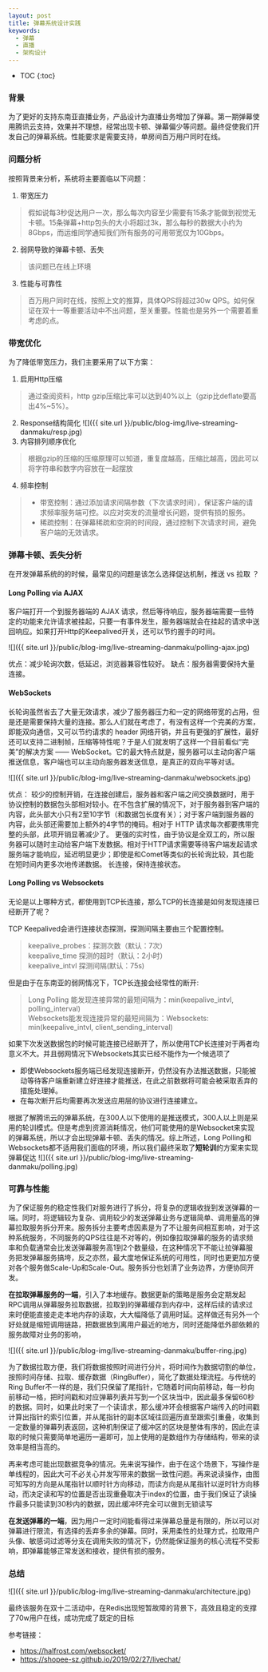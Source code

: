 ```yaml
---
layout: post
title: 弹幕系统设计实践
keywords:
  - 弹幕
  - 直播
  - 架构设计
---
```


* TOC
{:toc}

### 背景
为了更好的支持东南亚直播业务，产品设计为直播业务增加了弹幕。第一期弹幕使用腾讯云支持，效果并不理想，经常出现卡顿、弹幕偏少等问题。最终促使我们开发自己的弹幕系统。性能要求是需要支持，单房间百万用户同时在线。

### 问题分析
按照背景来分析，系统将主要面临以下问题：
1. 带宽压力
> 假如说每3秒促达用户一次，那么每次内容至少需要有15条才能做到视觉无卡顿。15条弹幕+http包头的大小将超过3k，那么每秒的数据大小约为8Gbps，而运维同学通知我们所有服务的可用带宽仅为10Gbps。
2. 弱网导致的弹幕卡顿、丢失
> 该问题已在线上环境
3. 性能与可靠性
> 百万用户同时在线，按照上文的推算，具体QPS将超过30w QPS。如何保证在双十一等重要活动中不出问题，至关重要。性能也是另外一个需要着重考虑的点。

### 带宽优化
为了降低带宽压力，我们主要采用了以下方案：
1. 启用Http压缩
> 通过查阅资料，http gzip压缩比率可以达到40%以上（gzip比deflate要高出4%~5%）。
2. Response结构简化
![]({{ site.url }}/public/blog-img/live-streaming-danmaku/resp.jpg)
1. 内容排列顺序优化
> 根据gzip的压缩的压缩原理可以知道，重复度越高，压缩比越高，因此可以将字符串和数字内容放在一起摆放
4. 频率控制
> - 带宽控制：通过添加请求间隔参数（下次请求时间），保证客户端的请求频率服务端可控。以应对突发的流量增长问题，提供有损的服务。
> - 稀疏控制：在弹幕稀疏和空洞的时间段，通过控制下次请求时间，避免客户端的无效请求。

### 弹幕卡顿、丢失分析
在开发弹幕系统的的时候，最常见的问题是该怎么选择促达机制，推送 vs 拉取 ？

#### Long Polling via AJAX
客户端打开一个到服务器端的 AJAX 请求，然后等待响应，服务器端需要一些特定的功能来允许请求被挂起，只要一有事件发生，服务器端就会在挂起的请求中送回响应。如果打开Http的Keepalived开关，还可以节约握手的时间。

![]({{ site.url }}/public/blog-img/live-streaming-danmaku/polling-ajax.jpg)

优点：减少轮询次数，低延迟，浏览器兼容性较好。
缺点：服务器需要保持大量连接。


#### WebSockets
长轮询虽然省去了大量无效请求，减少了服务器压力和一定的网络带宽的占用，但是还是需要保持大量的连接。那么人们就在考虑了，有没有这样一个完美的方案，即能双向通信，又可以节约请求的 header 网络开销，并且有更强的扩展性，最好还可以支持二进制帧，压缩等特性呢？于是人们就发明了这样一个目前看似“完美”的解决方案 —— WebSocket。它的最大特点就是，服务器可以主动向客户端推送信息，客户端也可以主动向服务器发送信息，是真正的双向平等对话。

![]({{ site.url }}/public/blog-img/live-streaming-danmaku/websockets.jpg)

优点：
较少的控制开销，在连接创建后，服务器和客户端之间交换数据时，用于协议控制的数据包头部相对较小。在不包含扩展的情况下，对于服务器到客户端的内容，此头部大小只有2至10字节（和数据包长度有关）；对于客户端到服务器的内容，此头部还需要加上额外的4字节的掩码。相对于 HTTP 请求每次都要携带完整的头部，此项开销显著减少了。
更强的实时性，由于协议是全双工的，所以服务器可以随时主动给客户端下发数据。相对于HTTP请求需要等待客户端发起请求服务端才能响应，延迟明显更少；即使是和Comet等类似的长轮询比较，其也能在短时间内更多次地传递数据。
长连接，保持连接状态。




#### Long Polling vs Websockets
无论是以上哪种方式，都使用到TCP长连接，那么TCP的长连接是如何发现连接已经断开了呢？

TCP Keepalived会进行连接状态探测，探测间隔主要由三个配置控制。
> keepalive_probes：探测次数（默认：7次）<br/>
> keepalive_time   探测的超时（默认：2小时）<br/>
> keepalive_intvl 探测间隔(默认：75s)<br/>

但是由于在东南亚的弱网情况下，TCP长连接会经常性的断开:
> Long Polling 能发现连接异常的最短间隔为：min(keepalive_intvl, polling_interval)<br/>
> Websockets能发现连接异常的最短间隔为：Websockets: min(keepalive_intvl, client_sending_interval)<br/>

如果下次发送数据包的时候可能连接已经断开了，所以使用TCP长连接对于两者均意义不大。并且弱网情况下Websockets其实已经不能作为一个候选项了
- 即使Websockets服务端已经发现连接断开，仍然没有办法推送数据，只能被动等待客户端重新建立好连接才能推送，在此之前数据将可能会被采取丢弃的措施处理掉。
- 在每次断开后均需要再次发送应用层的协议进行连接建立。

根据了解腾讯云的弹幕系统，在300人以下使用的是推送模式，300人以上则是采用的轮训模式。但是考虑到资源消耗情况，他们可能使用的是Websocket来实现的弹幕系统，所以才会出现弹幕卡顿、丢失的情况。综上所述，Long Polling和Websockets都不适用我们面临的环境，所以我们最终采取了**短轮训**的方案来实现弹幕促达
![]({{ site.url }}/public/blog-img/live-streaming-danmaku/polling.jpg)

### 可靠与性能
为了保证服务的稳定性我们对服务进行了拆分，将复杂的逻辑收拢到发送弹幕的一端。同时，将逻辑较为复杂、调用较少的发送弹幕业务与逻辑简单、调用量高的弹幕拉取服务拆分开来。服务拆分主要考虑因素是为了不让服务间相互影响，对于这种系统服务，不同服务的QPS往往是不对等的，例如像拉取弹幕的服务的请求频率和负载通常会比发送弹幕服务高1到2个数量级，在这种情况下不能让拉弹幕服务把发弹幕服务搞垮，反之亦然，最⼤度地保证系统的可用性，同时也更更加方便对各个服务做Scale-Up和Scale-Out。服务拆分也划清了业务边界，方便协同开发。

**在拉取弹幕服务的一端**，引入了本地缓存。数据更新的策略是服务会定期发起RPC调⽤从弹幕服务拉取数据，拉取到的弹幕缓存到内存中，这样后续的请求过来时便能直接⾛走本地内存的读取，⼤大幅降低了调用时延。这样做还有另外一个好处就是缩短调⽤链路，把数据放到离⽤户最近的地⽅，同时还能降低外部依赖的服务故障对业务的影响，

![]({{ site.url }}/public/blog-img/live-streaming-danmaku/buffer-ring.jpg)

为了数据拉取方便，我们将数据按照时间进行分片，将时间作为数据切割的单位，按照时间存储、拉取、缓存数据（RingBuffer），简化了数据处理流程。与传统的Ring Buffer不一样的是，我们只保留了尾指针，它随着时间向前移动，每⼀秒向前移动一格，把时间戳和对应弹幕列表并写到一个区块当中，因此最多保留60秒的数据。同时，如果此时来了一个读请求，那么缓冲环会根据客户端传入的时间戳计算出指针的索引位置，并从尾指针的副本区域往回遍历直至跟索引重叠，收集到一定数量的弹幕列表返回，这种机制保证了缓冲区的区块是整体有序的，因此在读取的时候只需要简单地遍历一遍即可，加上使用的是数组作为存储结构，带来的读效率是相当高的。

再来考虑可能出现数据竞争的情况。先来说写操作，由于在这个场景下，写操作是单线程的，因此⼤可不必关心并发写带来的数据一致性问题。再来说读操作，由图可知写的方向是从尾指针以顺时针⽅向移动，⽽读⽅向是从尾指针以逆时针方向移动，⽽决定读和写的位置是否出现重叠取决于index的位置，由于我们保证了读操作最多只能读到30秒内的数据，因此缓冲环完全可以做到无锁读写

**在发送弹幕的一端**，因为用户一定时间能看得过来弹幕总量是有限的，所以可以对弹幕进行限流，有选择的丢弃多余的弹幕。同时，采用柔性的处理方式，拉取用户头像、敏感词过滤等分支在调用失败的情况下，仍然能保证服务的核心流程不受影响，即弹幕能够正常发送和接收，提供有损的服务。

### 总结
![]({{ site.url }}/public/blog-img/live-streaming-danmaku/architecture.jpg)

最终该服务在双十二活动中，在Redis出现短暂故障的背景下，高效且稳定的支撑了70w用户在线，成功完成了既定的目标

参考链接：
- https://halfrost.com/websocket/
- https://shopee-sz.github.io/2019/02/27/livechat/